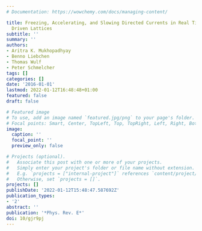```yaml
---
# Documentation: https://wowchemy.com/docs/managing-content/

title: Freezing, Accelerating, and Slowing Directed Currents in Real Time with Superimposed
  Driven Lattices
subtitle: ''
summary: ''
authors:
- Aritra K. Mukhopadhyay
- Benno Liebchen
- Thomas Wulf
- Peter Schmelcher
tags: []
categories: []
date: '2016-01-01'
lastmod: 2022-01-12T16:48:48+01:00
featured: false
draft: false

# Featured image
# To use, add an image named `featured.jpg/png` to your page's folder.
# Focal points: Smart, Center, TopLeft, Top, TopRight, Left, Right, BottomLeft, Bottom, BottomRight.
image:
  caption: ''
  focal_point: ''
  preview_only: false

# Projects (optional).
#   Associate this post with one or more of your projects.
#   Simply enter your project's folder or file name without extension.
#   E.g. `projects = ["internal-project"]` references `content/project/deep-learning/index.md`.
#   Otherwise, set `projects = []`.
projects: []
publishDate: '2022-01-12T15:48:47.587692Z'
publication_types:
- '2'
abstract: ''
publication: '*Phys. Rev. E*'
doi: 10/gjr9pj
---
```

